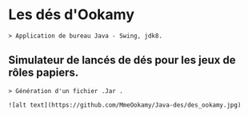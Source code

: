 # Les dés d'Ookamy

    > Application de bureau Java - Swing, jdk8.
    
## Simulateur de lancés de dés pour les jeux de rôles papiers.

    > Génération d'un fichier .Jar .

    ![alt text](https://github.com/MmeOokamy/Java-des/des_ookamy.jpg)

